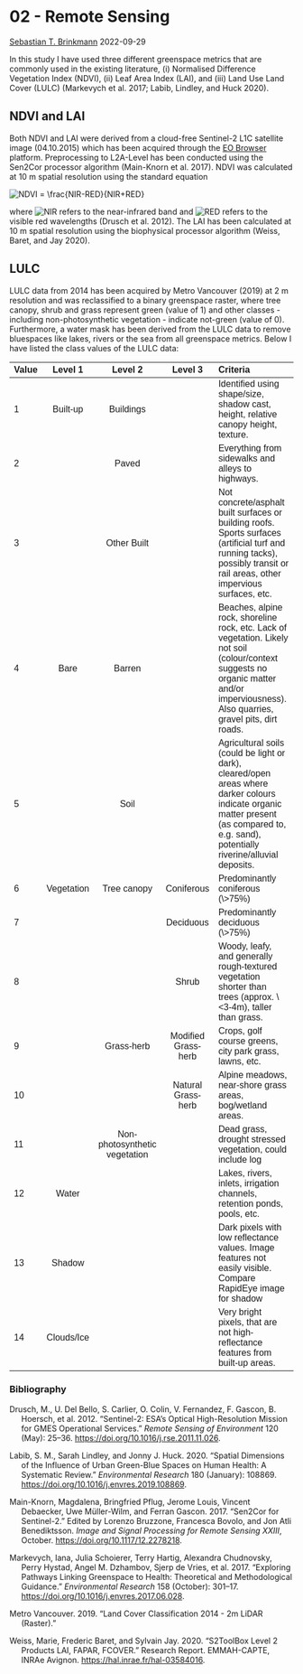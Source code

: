 02 - Remote Sensing
================
[Sebastian T. Brinkmann](https://orcid.org/0000-0001-9835-7347)
2022-09-29

In this study I have used three different greenspace metrics that are
commonly used in the existing literature, (i) Normalised Difference
Vegetation Index (NDVI), (ii) Leaf Area Index (LAI), and (iii) Land Use
Land Cover (LULC) (Markevych et al. 2017; Labib, Lindley, and Huck
2020).

## NDVI and LAI

Both NDVI and LAI were derived from a cloud-free Sentinel-2 L1C
satellite image (04.10.2015) which has been acquired through the [EO
Browser](https://apps.sentinel-hub.com/eo-browser/) platform.
Preprocessing to L2A-Level has been conducted using the Sen2Cor
processor algorithm (Main-Knorn et al. 2017). NDVI was calculated at 10
m spatial resolution using the standard equation

![NDVI = \frac{NIR-RED}{NIR+RED}](https://latex.codecogs.com/png.image?%5Cdpi%7B110%7D&space;%5Cbg_white&space;NDVI%20%3D%20%5Cfrac%7BNIR-RED%7D%7BNIR%2BRED%7D "NDVI = \frac{NIR-RED}{NIR+RED}")

where
![NIR](https://latex.codecogs.com/png.image?%5Cdpi%7B110%7D&space;%5Cbg_white&space;NIR "NIR")
refers to the near-infrared band and
![RED](https://latex.codecogs.com/png.image?%5Cdpi%7B110%7D&space;%5Cbg_white&space;RED "RED")
refers to the visible red wavelengths (Drusch et al. 2012). The LAI has
been calculated at 10 m spatial resolution using the biophysical
processor algorithm (Weiss, Baret, and Jay 2020).

## LULC

LULC data from 2014 has been acquired by Metro Vancouver (2019) at 2 m
resolution and was reclassified to a binary greenspace raster, where
tree canopy, shrub and grass represent green (value of 1) and other
classes - including non-photosynthetic vegetation - indicate not-green
(value of 0). Furthermore, a water mask has been derived from the LULC
data to remove bluespaces like lakes, rivers or the sea from all
greenspace metrics. Below I have listed the class values of the LULC
data:

<table style="width:90%; font-family: &quot;Arial Narrow&quot;, &quot;Source Sans Pro&quot;, sans-serif; width: auto !important; margin-left: auto; margin-right: auto;" class=" lightable-classic lightable-striped">
<thead>
<tr>
<th style="text-align:left;font-weight: bold;">
Value
</th>
<th style="text-align:center;font-weight: bold;">
Level 1
</th>
<th style="text-align:center;font-weight: bold;">
Level 2
</th>
<th style="text-align:center;font-weight: bold;">
Level 3
</th>
<th style="text-align:left;font-weight: bold;">
Criteria
</th>
</tr>
</thead>
<tbody>
<tr>
<td style="text-align:left;">
1
</td>
<td style="text-align:center;">
Built-up
</td>
<td style="text-align:center;">
Buildings
</td>
<td style="text-align:center;">
</td>
<td style="text-align:left;">
Identified using shape/size, shadow cast, height, relative canopy
height, texture.
</td>
</tr>
<tr>
<td style="text-align:left;">
2
</td>
<td style="text-align:center;">
</td>
<td style="text-align:center;">
Paved
</td>
<td style="text-align:center;">
</td>
<td style="text-align:left;">
Everything from sidewalks and alleys to highways.
</td>
</tr>
<tr>
<td style="text-align:left;">
3
</td>
<td style="text-align:center;">
</td>
<td style="text-align:center;">
Other Built
</td>
<td style="text-align:center;">
</td>
<td style="text-align:left;">
Not concrete/asphalt built surfaces or building roofs. Sports surfaces
(artificial turf and running tacks), possibly transit or rail areas,
other impervious surfaces, etc.
</td>
</tr>
<tr>
<td style="text-align:left;">
4
</td>
<td style="text-align:center;">
Bare
</td>
<td style="text-align:center;">
Barren
</td>
<td style="text-align:center;">
</td>
<td style="text-align:left;">
Beaches, alpine rock, shoreline rock, etc. Lack of vegetation. Likely
not soil (colour/context suggests no organic matter and/or
imperviousness). Also quarries, gravel pits, dirt roads.
</td>
</tr>
<tr>
<td style="text-align:left;">
5
</td>
<td style="text-align:center;">
</td>
<td style="text-align:center;">
Soil
</td>
<td style="text-align:center;">
</td>
<td style="text-align:left;">
Agricultural soils (could be light or dark), cleared/open areas where
darker colours indicate organic matter present (as compared to,
e.g. sand), potentially riverine/alluvial deposits.
</td>
</tr>
<tr>
<td style="text-align:left;">
6
</td>
<td style="text-align:center;">
Vegetation
</td>
<td style="text-align:center;">
Tree canopy
</td>
<td style="text-align:center;">
Coniferous
</td>
<td style="text-align:left;">
Predominantly coniferous (\>75%)
</td>
</tr>
<tr>
<td style="text-align:left;">
7
</td>
<td style="text-align:center;">
</td>
<td style="text-align:center;">
</td>
<td style="text-align:center;">
Deciduous
</td>
<td style="text-align:left;">
Predominantly deciduous (\>75%)
</td>
</tr>
<tr>
<td style="text-align:left;">
8
</td>
<td style="text-align:center;">
</td>
<td style="text-align:center;">
</td>
<td style="text-align:center;">
Shrub
</td>
<td style="text-align:left;">
Woody, leafy, and generally rough-textured vegetation shorter than trees
(approx. \<3-4m), taller than grass.
</td>
</tr>
<tr>
<td style="text-align:left;">
9
</td>
<td style="text-align:center;">
</td>
<td style="text-align:center;">
Grass-herb
</td>
<td style="text-align:center;">
Modified Grass-herb
</td>
<td style="text-align:left;">
Crops, golf course greens, city park grass, lawns, etc.
</td>
</tr>
<tr>
<td style="text-align:left;">
10
</td>
<td style="text-align:center;">
</td>
<td style="text-align:center;">
</td>
<td style="text-align:center;">
Natural Grass-herb
</td>
<td style="text-align:left;">
Alpine meadows, near-shore grass areas, bog/wetland areas.
</td>
</tr>
<tr>
<td style="text-align:left;">
11
</td>
<td style="text-align:center;">
</td>
<td style="text-align:center;">
Non-photosynthetic vegetation
</td>
<td style="text-align:center;">
</td>
<td style="text-align:left;">
Dead grass, drought stressed vegetation, could include log
</td>
</tr>
<tr>
<td style="text-align:left;">
12
</td>
<td style="text-align:center;">
Water
</td>
<td style="text-align:center;">
</td>
<td style="text-align:center;">
</td>
<td style="text-align:left;">
Lakes, rivers, inlets, irrigation channels, retention ponds, pools, etc.
</td>
</tr>
<tr>
<td style="text-align:left;">
13
</td>
<td style="text-align:center;">
Shadow
</td>
<td style="text-align:center;">
</td>
<td style="text-align:center;">
</td>
<td style="text-align:left;">
Dark pixels with low reflectance values. Image features not easily
visible. Compare RapidEye image for shadow
</td>
</tr>
<tr>
<td style="text-align:left;">
14
</td>
<td style="text-align:center;">
Clouds/Ice
</td>
<td style="text-align:center;">
</td>
<td style="text-align:center;">
</td>
<td style="text-align:left;">
Very bright pixels, that are not high-reflectance features from built-up
areas.
</td>
</tr>
</tbody>
</table>

### Bibliography

<div id="refs" class="references csl-bib-body hanging-indent">

<div id="ref-drusch2012" class="csl-entry">

Drusch, M., U. Del Bello, S. Carlier, O. Colin, V. Fernandez, F. Gascon,
B. Hoersch, et al. 2012. “Sentinel-2: ESA’s Optical High-Resolution
Mission for GMES Operational Services.” *Remote Sensing of Environment*
120 (May): 25–36. <https://doi.org/10.1016/j.rse.2011.11.026>.

</div>

<div id="ref-labib2020_review" class="csl-entry">

Labib, S. M., Sarah Lindley, and Jonny J. Huck. 2020. “Spatial
Dimensions of the Influence of Urban Green-Blue Spaces on Human Health:
A Systematic Review.” *Environmental Research* 180 (January): 108869.
<https://doi.org/10.1016/j.envres.2019.108869>.

</div>

<div id="ref-main-knorn2017" class="csl-entry">

Main-Knorn, Magdalena, Bringfried Pflug, Jerome Louis, Vincent
Debaecker, Uwe Müller-Wilm, and Ferran Gascon. 2017. “Sen2Cor for
Sentinel-2.” Edited by Lorenzo Bruzzone, Francesca Bovolo, and Jon Atli
Benediktsson. *Image and Signal Processing for Remote Sensing XXIII*,
October. <https://doi.org/10.1117/12.2278218>.

</div>

<div id="ref-markevych2017" class="csl-entry">

Markevych, Iana, Julia Schoierer, Terry Hartig, Alexandra Chudnovsky,
Perry Hystad, Angel M. Dzhambov, Sjerp de Vries, et al. 2017. “Exploring
Pathways Linking Greenspace to Health: Theoretical and Methodological
Guidance.” *Environmental Research* 158 (October): 301–17.
<https://doi.org/10.1016/j.envres.2017.06.028>.

</div>

<div id="ref-metro2014" class="csl-entry">

Metro Vancouver. 2019. “Land Cover Classification 2014 - 2m LiDAR
(Raster).”

</div>

<div id="ref-weiss2020" class="csl-entry">

Weiss, Marie, Frederic Baret, and Sylvain Jay. 2020. “S2ToolBox Level 2
Products LAI, FAPAR, FCOVER.” Research Report. EMMAH-CAPTE, INRAe
Avignon. <https://hal.inrae.fr/hal-03584016>.

</div>

</div>
